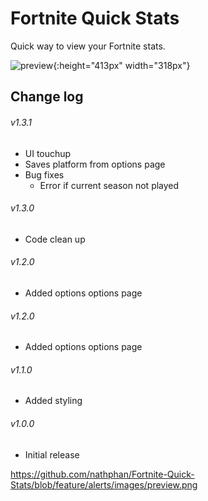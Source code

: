 # Fortnite Quick Stats

Quick way to view your Fortnite stats.

![preview](https://github.com/nathphan/Fortnite-Quick-Stats/blob/feature/alerts/images/preview.png){:height="413px" width="318px"}

## Change log

###### v1.3.1
- UI touchup
- Saves platform from options page
- Bug fixes
  - Error if current season not played

###### v1.3.0
- Code clean up

###### v1.2.0
- Added options options page

###### v1.2.0
- Added options options page

###### v1.1.0
- Added styling

###### v1.0.0
- Initial release


https://github.com/nathphan/Fortnite-Quick-Stats/blob/feature/alerts/images/preview.png
